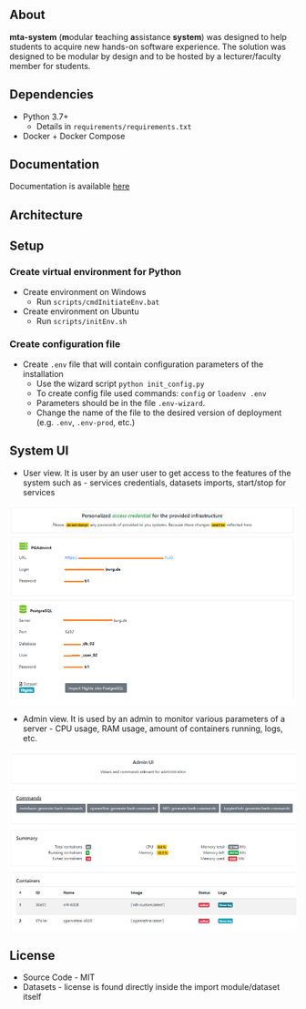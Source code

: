 ## About

**mta-system** (**m**odular **t**eaching **a**ssistance **system**) was designed to help students to acquire new hands-on software experience. The solution was designed to be modular by design and to be hosted by a lecturer/faculty member for students.

## Dependencies

* Python 3.7+ 
    + Details in ```requirements/requirements.txt```
* Docker + Docker Compose

## Documentation

Documentation is available [here](https://vdmitriyev.github.io/mta-system/)

## Architecture

## Setup

### Create virtual environment for Python

* Create environment on Windows
    + Run ```scripts/cmdInitiateEnv.bat```
* Create environment on Ubuntu
    + Run ```scripts/initEnv.sh```

### Create configuration file

* Create ```.env``` file that will contain configuration parameters of the installation
    + Use the wizard script ```python init_config.py```
    + To create config file used commands: ```config``` or ```loadenv .env```
    + Parameters should be in the file ```.env-wizard```.
    + Change the name of the file to the desired version of deployment (e.g. ```.env```, ```.env-prod```, etc.)

## System UI

* User view. It is user by an user user to get access to the features of the system such as - services credentials, datasets imports, start/stop for services

![](./docs/_static/images/user-view.png)

* Admin view. It is used by an admin to monitor various parameters of a server - CPU usage, RAM usage, amount of containers running, logs, etc.

![](./docs/_static/images/admin-view.png)

## License

* Source Code - MIT
* Datasets - license is found directly inside the import module/dataset itself
